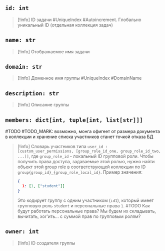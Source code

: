 ## `id: int`
> [!info] ID задачи #UniqueIndex #Autoincrement. Глобально уникальный ID (отдельная коллекция задач) 

## `name: str`
> [!info] Отображаемое имя задачи

## `domain: str`

> [!info]  Доменное имя группы #UniqueIndex #DomainName

## `description: str`
> [!info] Описание группы

## `members: dict[int, tuple[int, list[str]]]`
#TODO #TODO_MARK: возможно, монга офигеет от размера документа в коллекции и хранение списка участников станет точкой отказа БД
> [!info] Словарь участников типа `user_id : [custom_user_permissions, [group_role_id_one, group_role_id_two, ...]]`, где `group_role_id` - локальный ID групповой роли. Чтобы получить права доступа, задаваемые этой ролью, нужно найти объект этой group role в соответствующей коллекции по ID `group{group_id}_{group_role_local_id}`.
> Пример значения:
> ```json
> {
> 	1: [1, ["student"]]
> }
> ```
> Это кодирует группу с одним участником (`id1`), который имеет групповую роль `student` и персональные права `1`.
> #TODO Как будут работать персональные права? Мы будем их складывать, вычитать, xor'ить... с суммой прав по групповым ролям?
## `owner: int`
> [!info] ID cоздателя группы

